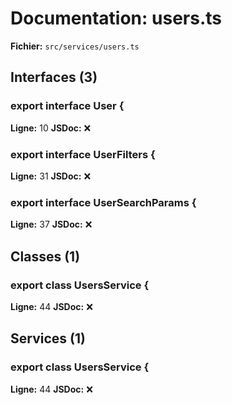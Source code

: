 # Documentation: users.ts

**Fichier:** `src/services/users.ts`

## Interfaces (3)

### export interface User {
**Ligne:** 10
**JSDoc:** ❌

### export interface UserFilters {
**Ligne:** 31
**JSDoc:** ❌

### export interface UserSearchParams {
**Ligne:** 37
**JSDoc:** ❌

## Classes (1)

### export class UsersService {
**Ligne:** 44
**JSDoc:** ❌

## Services (1)

### export class UsersService {
**Ligne:** 44
**JSDoc:** ❌

